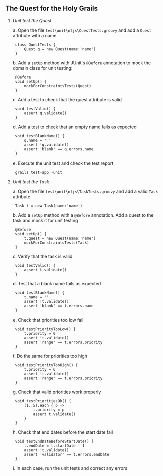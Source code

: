 The Quest for the Holy Grails
-----------------------------

1. *Unit test the Quest*

    a. Open the file `test\unit\nfjs\QuestTests.groovy` and add a `Quest` attribute with a name
    
        class QuestTests {
            Quest q = new Quest(name:'name')
        }
        
    b. Add a `setUp` method with JUnit's `@Before` annotation to mock the domain class for unit testing:
    
        @Before
        void setUp() {
            mockForConstraintsTests(Quest)
        }
        
    c. Add a test to check that the quest attribute is valid
    
        void testValid() {
            assert q.validate()
        }
        
    d. Add a test to check that an empty name fails as expected
    
        void testBlankName() {
            q.name = ' '
            assert !q.validate()
            assert 'blank' == q.errors.name
        }
        
    e. Execute the unit test and check the test report
    
        grails test-app -unit
        
2. *Unit test the Task*

    a. Open the file `test\unit\nfjs\TaskTests.groovy` and add a valid `Task` attribute
    
        Task t = new Task(name:'name')
        
    b. Add a `setUp` method with a `@Before` annotation. Add a quest to the task and mock it for unit testing
    
        @Before
        void setUp() {
            t.quest = new Quest(name:'name')
            mockForConstraintsTests(Task)
        }
        
    c. Verify that the task is valid
    
        void testValid() {
            assert t.validate()
        }
        
    d. Test that a blank name fails as expected
    
        void testBlankName() {
            t.name = ''
            assert !t.validate()
            assert 'blank' == t.errors.name
        }
        
    e. Check that priorities too low fail
    
        void testPriorityTooLow() {
            t.priority = 0
            assert !t.validate()
            assert 'range' == t.errors.priority
        }
        
    f. Do the same for priorities too high
    
        void testPriorityTooHigh() {
            t.priority = 6
            assert !t.validate()
            assert 'range' == t.errors.priority
        }
        
    g. Check that valid priorities work properly
    
        void testPrioritiesOk() {
            (1..5).each { p ->
                t.priority = p
                assert t.validate()
            }
        }
        
    h. Check that end dates before the start date fail
    
        void testEndDateBeforeStartDate() {
            t.endDate = t.startDate - 1
            assert !t.validate()
            assert 'validator' == t.errors.endDate
        }
        
    i. In each case, run the unit tests and correct any errors
